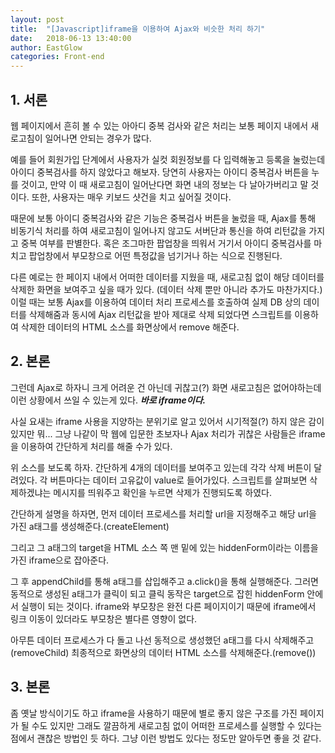 ```yaml
---
layout: post
title:  "[Javascript]iframe을 이용하여 Ajax와 비슷한 처리 하기"
date:   2018-06-13 13:40:00
author: EastGlow
categories: Front-end
---
```


## 1. 서론

웹 페이지에서 흔히 볼 수 있는 아아디 중복 검사와 같은 처리는 보통 페이지 내에서 새로고침이 일어나면 안되는 경우가 많다.

예를 들어 회원가입 단계에서 사용자가 실컷 회원정보를 다 입력해놓고 등록을 눌렀는데 아이디 중복검사를 하지 않았다고 해보자. 당연히 사용자는 아이디 중복검사 버튼을 누를 것이고, 만약 이 때 새로고침이 일어난다면 화면 내의 정보는 다 날아가버리고 말 것이다. 또한, 사용자는 매우 키보드 샷건을 치고 싶어질 것이다.

때문에 보통 아이디 중복검사와 같은 기능은 중복검사 버튼을 눌렀을 때, Ajax를 통해 비동기식 처리를 하여 새로고침이 일어나지 않고도 서버단과 통신을 하여 리턴값을 가지고 중복 여부를 판별한다. 혹은 조그마한 팝업창을 띄워서 거기서 아이디 중복검사를 마치고 팝업창에서 부모창으로 어떤 특정값을 넘기거나 하는 식으로 진행된다.

다른 예로는 한 페이지 내에서 어떠한 데이터를 지웠을 때, 새로고침 없이 해당 데이터를 삭제한 화면을 보여주고 싶을 때가 있다. (데이터 삭제 뿐만 아니라 추가도 마찬가지다.) 이럴 때는 보통 Ajax를 이용하여 데이터 처리 프로세스를 호출하여 실제 DB 상의 데이터를 삭제해줌과 동시에 Ajax 리턴값을 받아 제대로 삭제 되었다면 스크립트를 이용하여 삭제한 데이터의 HTML 소스를 화면상에서 remove 해준다.

## 2. 본론

그런데 Ajax로 하자니 크게 어려운 건 아닌데 귀찮고(?) 화면 새로고침은 없어야하는데 이런 상황에서 쓰일 수 있는게 있다. **_바로 iframe이다._**

사실 요새는 iframe 사용을 지양하는 분위기로 알고 있어서 시기적절(?) 하지 않은 감이 있지만 뭐... 그냥 나같이 막 웹에 입문한 초보자나 Ajax 처리가 귀찮은 사람들은 iframe을 이용하여 간단하게 처리를 해줄 수가 있다.

<script async src="//jsfiddle.net/eastglow/mef65vqw/15/embed/js,html,result/"></script>

위 소스를 보도록 하자. 간단하게 4개의 데이터를 보여주고 있는데 각각 삭제 버튼이 달려있다. 각 버튼마다는 데이터 고유값이 value로 들어가있다. 스크립트를 살펴보면 삭제하겠냐는 메시지를 띄워주고 확인을 누르면 삭제가 진행되도록 하였다.

간단하게 설명을 하자면, 먼저 데이터 프로세스를 처리할 url을 지정해주고 해당 url을 가진 a태그를 생성해준다.(createElement)

그리고 그 a태그의 target을 HTML 소스 쪽 맨 밑에 있는 hiddenForm이라는 이름을 가진 iframe으로 잡아준다.

그 후 appendChild를 통해 a태그를 삽입해주고 a.click()을 통해 실행해준다. 그러면 동적으로 생성된 a태그가 클릭이 되고 클릭 동작은 target으로 잡힌 hiddenForm 안에서 실행이 되는 것이다. iframe와 부모창은 완전 다른 페이지이기 때문에 iframe에서 링크 이동이 있더라도 부모창은 별다른 영향이 없다.

아무튼 데이터 프로세스가 다 돌고 나선 동적으로 생성했던 a태그를 다시 삭제해주고(removeChild) 최종적으로 화면상의 데이터 HTML 소스를 삭제해준다.(remove())

## 3. 본론

좀 옛날 방식이기도 하고 iframe을 사용하기 때문에 별로 좋지 않은 구조를 가진 페이지가 될 수도 있지만 그래도 깔끔하게 새로고침 없이 어떠한 프로세스를 실행할 수 있다는 점에서 괜찮은 방법인 듯 하다. 그냥 이런 방법도 있다는 정도만 알아두면 좋을 것 같다.

